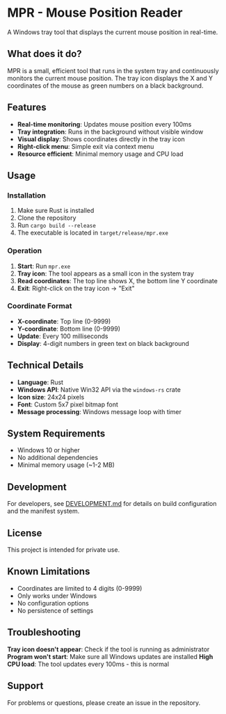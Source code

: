 # MPR - Mouse Position Reader

A Windows tray tool that displays the current mouse position in real-time.

## What does it do?

MPR is a small, efficient tool that runs in the system tray and continuously monitors the current mouse position. The tray icon displays the X and Y coordinates of the mouse as green numbers on a black background.

## Features

- **Real-time monitoring**: Updates mouse position every 100ms
- **Tray integration**: Runs in the background without visible window
- **Visual display**: Shows coordinates directly in the tray icon
- **Right-click menu**: Simple exit via context menu
- **Resource efficient**: Minimal memory usage and CPU load

## Usage

### Installation

1. Make sure Rust is installed
2. Clone the repository
3. Run `cargo build --release`
4. The executable is located in `target/release/mpr.exe`

### Operation

1. **Start**: Run `mpr.exe`
2. **Tray icon**: The tool appears as a small icon in the system tray
3. **Read coordinates**: The top line shows X, the bottom line Y coordinate
4. **Exit**: Right-click on the tray icon → "Exit"

### Coordinate Format

- **X-coordinate**: Top line (0-9999)
- **Y-coordinate**: Bottom line (0-9999)
- **Update**: Every 100 milliseconds
- **Display**: 4-digit numbers in green text on black background

## Technical Details

- **Language**: Rust
- **Windows API**: Native Win32 API via the `windows-rs` crate
- **Icon size**: 24x24 pixels
- **Font**: Custom 5x7 pixel bitmap font
- **Message processing**: Windows message loop with timer

## System Requirements

- Windows 10 or higher
- No additional dependencies
- Minimal memory usage (~1-2 MB)

## Development

For developers, see [DEVELOPMENT.md](DEVELOPMENT.md) for details on build configuration and the manifest system.

## License

This project is intended for private use.

## Known Limitations

- Coordinates are limited to 4 digits (0-9999)
- Only works under Windows
- No configuration options
- No persistence of settings

## Troubleshooting

**Tray icon doesn't appear**: Check if the tool is running as administrator
**Program won't start**: Make sure all Windows updates are installed
**High CPU load**: The tool updates every 100ms - this is normal

## Support

For problems or questions, please create an issue in the repository.
